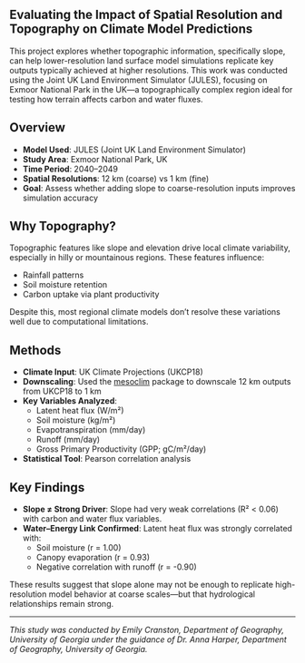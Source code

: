 ## Evaluating the Impact of Spatial Resolution and Topography on Climate Model Predictions

This project explores whether topographic information, specifically slope, can help lower-resolution land surface model simulations replicate key outputs typically achieved at higher resolutions. This work was conducted using the Joint UK Land Environment Simulator (JULES), focusing on Exmoor National Park in the UK—a topographically complex region ideal for testing how terrain affects carbon and water fluxes.

## Overview

- **Model Used**: JULES (Joint UK Land Environment Simulator)
- **Study Area**: Exmoor National Park, UK
- **Time Period**: 2040–2049
- **Spatial Resolutions**: 12 km (coarse) vs 1 km (fine)
- **Goal**: Assess whether adding slope to coarse-resolution inputs improves simulation accuracy

## Why Topography?

Topographic features like slope and elevation drive local climate variability, especially in hilly or mountainous regions. These features influence:

- Rainfall patterns
- Soil moisture retention
- Carbon uptake via plant productivity

Despite this, most regional climate models don’t resolve these variations well due to computational limitations.

##  Methods

- **Climate Input**: UK Climate Projections (UKCP18)
- **Downscaling**: Used the [mesoclim](https://github.com/ilyamaclean/mesoclim) package to downscale 12 km outputs from UKCP18 to 1 km
- **Key Variables Analyzed**:
  - Latent heat flux (W/m²)
  - Soil moisture (kg/m²)
  - Evapotranspiration (mm/day)
  - Runoff (mm/day)
  - Gross Primary Productivity (GPP; gC/m²/day)
- **Statistical Tool**: Pearson correlation analysis

## Key Findings

- **Slope ≠ Strong Driver**: Slope had very weak correlations (R² < 0.06) with carbon and water flux variables.
- **Water–Energy Link Confirmed**: Latent heat flux was strongly correlated with:
  - Soil moisture (r = 1.00)
  - Canopy evaporation (r = 0.93)
  - Negative correlation with runoff (r = -0.90)

These results suggest that slope alone may not be enough to replicate high-resolution model behavior at coarse scales—but that hydrological relationships remain strong.



---

_This study was conducted by Emily Cranston, Department of Geography, University of Georgia under the guidance of Dr. Anna Harper, Department of Geography, University of Georgia._
